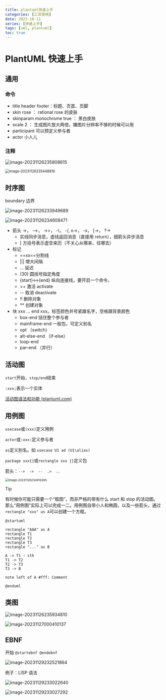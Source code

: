 ```yaml
---
title: plantuml快速上手
categories: [工具使用]
date: 2023-10-11
series: [快速上手]
tags: [uml, plantuml]
toc: true
---
```


# PlantUML 快速上手

## 通用

### 命令

- title header footer：标题、页首、页脚
- skin rose ： rational rose 的皮肤
- skinparam monochrome true ： 黑白皮肤
- scale 2 ： 生成图片放大两倍，嫌图片分辨率不够的时候可以用
- participant 可以预定义参与者
- actor 小人儿

### 注释

![image-20231126235808615](https://shuaikai-bucket0001.oss-cn-shanghai.aliyuncs.com/blog_img/image-20231126235808615.png)

<img src="https://shuaikai-bucket0001.oss-cn-shanghai.aliyuncs.com/blog_img/image-20231126235448816.png" alt="image-20231126235448816" style="zoom:80%;" />

## 时序图

boundary 边界

![image-20231126233949689](https://shuaikai-bucket0001.oss-cn-shanghai.aliyuncs.com/blog_img/image-20231126233949689.png)

![image-20231126234608471](https://shuaikai-bucket0001.oss-cn-shanghai.aliyuncs.com/blog_img/image-20231126234608471.png)

- 箭头 ->， -->， ->>， -\， -/, o->， -x， [->， ?->
  - 实线同步消息，虚线返回消息（直接用 return），细箭头异步消息
  - [ 方括号表示虚空来历（不关心从哪来、往哪去）
- 标记
  - \=\=xx\=\=分割线
  - ||| 增大间隔
  - ... 延迟
  - (30) 圆括号指定角度
  - {start}<->{end} 纵向连接线，要开启一个命令，
  - ++ 激活 activate
  - -- 取消 deactivate
  - !! 删除对象
  - \*\* 创建对象
- 块 xxx ... end xxx。标签颜色井号紧跟名字，空格跟背景颜色
  - box-end 括住整个参与者
  - mainframe-end 一般包，可定义别名
  - opt （switch）
  - alt-else-end （if-else）
  - loop-end
  - par-end （并行）

## 活动图

`start`开始，`stop/end`结束

`:xxx;`表示一个实体

[活动图语法和功能 (plantuml.com)](https://plantuml.com/zh/activity-diagram-beta)

## 用例图

`usecase`或`(xxx)`定义用例

`actor`或`:xxx:`定义参与者

`as`定义别名。如 `usecase U1 ad (U1\alias)`

`package xxx{}`或`rectangle xxx {}`定义包

箭头：`-->  ->  --  .>  ..`

<img src="https://shuaikai-bucket0001.oss-cn-shanghai.aliyuncs.com/blog_img/image-20231126234916395.png" alt="image-20231126234916395" style="zoom:67%;" />

> [!tip]
>
> 有时候你可能只需要一个“框图”，而非严格的带有什么 start 和 stop 的活动图。那么“用例图”实际上可以完成一二。用例图自带小人和椭圆，以及一些箭头，通过`rectangle "xxx" as A`可以创建一个方框。

```plantuml
@startuml

rectangle "AAA" as A
rectangle T1
rectangle T2
rectangle T3
rectangle "..." as B

A -> T1 : sth
T1 -> T2
T2 -> T3
T3 -> B

note left of A #fff: Comment

@enduml
```

## 类图

![image-20231126235934810](https://shuaikai-bucket0001.oss-cn-shanghai.aliyuncs.com/blog_img/image-20231126235934810.png)

![image-20231127000410137](https://shuaikai-bucket0001.oss-cn-shanghai.aliyuncs.com/blog_img/image-20231127000410137.png)

## EBNF

开始 `@startebnf @endebnf`

![image-20231129232521864](https://shuaikai-bucket0001.oss-cn-shanghai.aliyuncs.com/blog_img/image-20231129232521864.png)

例子：LISP 语法

![image-20231129233022640](https://shuaikai-bucket0001.oss-cn-shanghai.aliyuncs.com/blog_img/image-20231129233022640.png)

![image-20231129233027292](https://shuaikai-bucket0001.oss-cn-shanghai.aliyuncs.com/blog_img/image-20231129233027292.png)
